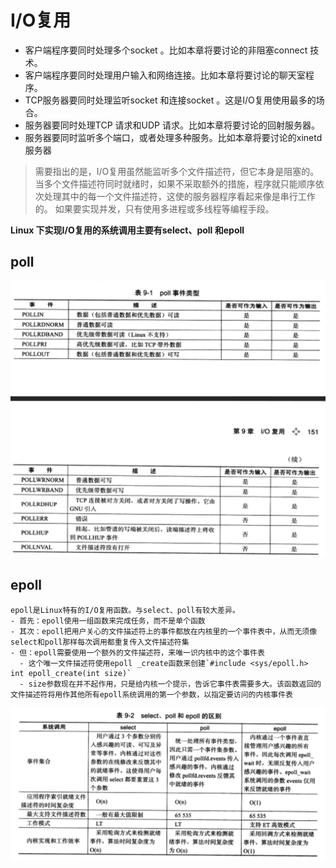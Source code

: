 # I/O复用
- 客户端程序要同时处理多个socket 。比如本章将要讨论的非阻塞connect 技术。 
- 客户端程序要同时处理用户输入和网络连接。比如本章将要讨论的聊天室程序。 
- TCP服务器要同时处理监听socket 和连接socket 。这是I/O复用使用最多的场合。
- 服务器要同时处理TCP 请求和UDP 请求。比如本章将要讨论的回射服务器。 
- 服务器要同时监听多个端口，或者处理多种服务。比如本章将要讨论的xinetd服务器

> 需要指出的是，I/O复用虽然能监听多个文件描述符，但它本身是阻塞的。 
> 当多个文件描述符同时就绪时，如果不采取额外的措施，程序就只能顺序依次处理其中的每一个文件描述符，这使的服务器程序看起来像是串行工作的。
> 如果要实现并发，只有使用多进程或多线程等编程手段。


**Linux 下实现I/O复用的系统调用主要有select、poll 和epoll**

## poll
![Alt text](poll事件类型.png)

## epoll
    epoll是Linux特有的I/O复用函数。与select、poll有较大差异。
    - 首先：epoll使用一组函数来完成任务，而不是单个函数
    - 其次：epoll把用户关心的文件描述符上的事件都放在内核里的一个事件表中，从而无须像select和poll那样每次调用都重复传入文件描述符集
    - 但：epoll需要使用一个额外的文件描述符，来唯一识内核中的这个事件表
      - 这个唯一文件描述符使用epoll _create函数来创建`#include <sys/epoll.h> int epoll_create(int size)`
      - size参数现在并不起作用，只是给内核一个提示，告诉它事件表需要多大。该函数返回的文件描述符将用作其他所有epoll系统调用的第一个参数，以指定要访问的内核事件表

![Alt text](select-poll-epoll三种IO复用的区别.png)